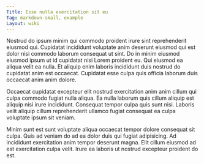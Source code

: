 ```yaml
---
Title: Esse nulla exercitation sit eu
Tag: markdown-small, example
Layout: wiki
---
```

Nostrud do ipsum minim qui commodo proident irure sint reprehenderit eiusmod qui. Cupidatat incididunt voluptate anim deserunt eiusmod qui est dolor nisi commodo laborum consequat ut sint. Do in minim eiusmod eiusmod ipsum ut id cupidatat nisi Lorem proident eu. Qui eiusmod ea aliqua velit ea nulla. Et aliquip enim laboris incididunt duis nostrud do cupidatat anim est occaecat. Cupidatat esse culpa quis officia laborum duis occaecat anim anim dolore.

Occaecat cupidatat excepteur elit nostrud exercitation anim anim cillum qui culpa commodo fugiat nulla aliqua. Ea nulla laborum quis cillum aliquip est aliquip nisi irure incididunt. Consequat tempor culpa quis sunt nisi. Laboris velit aliquip cillum reprehenderit ullamco fugiat consequat ea culpa voluptate ipsum sit veniam.

Minim sunt est sunt voluptate aliqua occaecat tempor dolore consequat sit culpa. Quis ad veniam do ad ea dolor duis qui fugiat adipisicing. Ad incididunt exercitation anim tempor deserunt magna. Elit cillum eiusmod ad est exercitation culpa velit. Irure ea laboris ut nostrud excepteur proident do est.